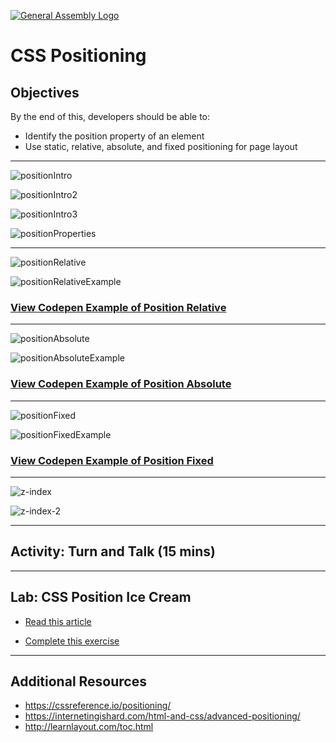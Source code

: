 [![General Assembly Logo](https://camo.githubusercontent.com/1a91b05b8f4d44b5bbfb83abac2b0996d8e26c92/687474703a2f2f692e696d6775722e636f6d2f6b6538555354712e706e67)](https://generalassemb.ly/education/web-development-immersive)

# CSS Positioning

## Objectives

By the end of this, developers should be able to:

- Identify the position property of an element
- Use static, relative, absolute, and fixed positioning for page layout

<hr>

![positionIntro](images/positionIntro.png)

![positionIntro2](images/positionIntro2.png)

![positionIntro3](images/positionIntro3.png)

![positionProperties](images/positionProperties.png)

<hr>

![positionRelative](images/positionRelative.png)

![positionRelativeExample](images/positionRelativeExample.png)

### [View Codepen Example of Position Relative](https://codepen.io/MicFin/pen/ZWzxWx)

<hr>

![positionAbsolute](images/positionAbsolute.png)

![positionAbsoluteExample](images/positionAbsoluteExample.png)

### [View Codepen Example of Position Absolute](https://codepen.io/MicFin/pen/grYeMP)

<hr>

![positionFixed](images/positionFixed.png)

![positionFixedExample](images/positionFixedExample.png)

### [View Codepen Example of Position Fixed](https://codepen.io/MicFin/pen/bpbveg)

<hr>

![z-index](images/z-index.png)

![z-index-2](images/z-index-2.png)

<hr>

## Activity: Turn and Talk (15 mins)

<hr>

## Lab: CSS Position Ice Cream

- [Read this article](https://medium.freecodecamp.org/css-positioning-explained-by-building-an-ice-cream-sundae-831cb884bfa9)

- [Complete this exercise](https://www.codeanalogies.com/csssundae)

<hr>

## Additional Resources

- https://cssreference.io/positioning/
- https://internetingishard.com/html-and-css/advanced-positioning/
- http://learnlayout.com/toc.html

